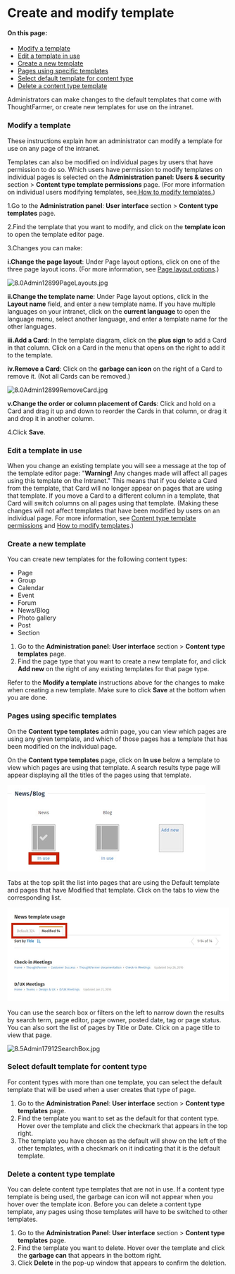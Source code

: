 # Create and modify template



#### On this page:

* [Modify a template](../../../../using-thoughtfarmer/add-pages-and-sections/modify-templates.md)
* [Edit a template in use](./)
* [Create a new template](./)
* [Pages using specific templates](./)
* [Select default template for content type](./)
* [Delete a content type template](./)

Administrators can make changes to the default templates that come with ThoughtFarmer, or create new templates for use on the intranet.

### Modify a template <a id="header0"></a>

These instructions explain how an administrator can modify a template for use on any page of the intranet.  
  
Templates can also be modified on individual pages by users that have permission to do so. Which users have permission to modify templates on individual pages is selected on the **Administration panel: Users & security** section &gt; **Content type template permissions** page. \(For more information on individual users modifying templates, see[ How to modify templates.](../../../../using-thoughtfarmer/add-pages-and-sections/modify-templates.md)\)  
 

1.Go to the **Administration panel**: **User interface** section &gt; **Content type templates** page.

2.Find the template that you want to modify, and click on the **template icon** to open the template editor page.

3.Changes you can make:

**i.Change the page layout**: Under Page layout options, click on one of the three page layout icons. \(For more information, see [Page layout options](page-layout-option.md).\)

![8.0Admin12899PageLayouts.jpg](https://community.thoughtfarmer.com/imagethumb/191396530000/16821/695x160/False/8.0Admin12899PageLayouts.jpg)

**ii.Change the template name**: Under Page layout options, click in the **Layout name** field, and enter a new template name. If you have multiple languages on your intranet, click on the **current language** to open the language menu, select another language, and enter a template name for the other languages.

**iii.Add a Card**: In the template diagram, click on the **plus sign** to add a Card in that column. Click on a Card in the menu that opens on the right to add it to the template.

**iv.Remove a Card**: Click on the **garbage can icon** on the right of a Card to remove it. \(Not all Cards can be removed.\)  


![8.0Admin12899RemoveCard.jpg](https://community.thoughtfarmer.com/imagethumb/193157830000/16822/950x950/False/8.0Admin12899RemoveCard.jpg)

**v.Change the order or column placement of Cards**: Click and hold on a Card and drag it up and down to reorder the Cards in that column, or drag it and drop it in another column.

4.Click **Save**.

### Edit a template in use <a id="header1"></a>

When you change an existing template you will see a message at the top of the template editor page: "**Warning!** Any changes made will affect all pages using this template on the Intranet." This means that if you delete a Card from the template, that Card will no longer appear on pages that are using that template. If you move a Card to a different column in a template, that Card will switch columns on all pages using that template. \(Making these changes will not affect templates that have been modified by users on an individual page. For more information, see [Content type template permissions](../content-type-template-permissions.md) and [How to modify templates](../../../../using-thoughtfarmer/add-pages-and-sections/modify-templates.md).\)

### Create a new template <a id="header2"></a>

You can create new templates for the following content types:

* Page
* Group
* Calendar
* Event
* Forum
* News/Blog
* Photo gallery
* Post
* Section

1. Go to the **Administration panel**: **User interface** section &gt; **Content** **type templates** page.
2. Find the page type that you want to create a new template for, and click **Add new** on the right of any existing templates for that page type.

Refer to the **Modify a template** instructions above for the changes to make when creating a new template. Make sure to click **Save** at the bottom when you are done.

### Pages using specific templates <a id="header3"></a>

On the **Content type templates** admin page, you can view which pages are using any given template, and which of those pages has a template that has been modified on the individual page.  
  
On the **Content type templates** page, click on **In use** below a template to view which pages are using that template. A search results type page will appear displaying all the titles of the pages using that template.

![](../../../../.gitbook/assets/2%20%2891%29.jpg)

  
  
Tabs at the top split the list into pages that are using the Default template and pages that have Modified that template. Click on the tabs to view the corresponding list.

![](../../../../.gitbook/assets/3%20%2862%29.jpg)

  
You can use the search box or filters on the left to narrow down the results by search term, page editor, page owner, posted date, tag or page status. You can also sort the list of pages by Title or Date. Click on a page title to view that page.

![8.5Admin17912SearchBox.jpg](https://community.thoughtfarmer.com/imagethumb/164807370000/16827/300x545/False/8.5Admin17912SearchBox.jpg)

### Select default template for content type <a id="header4"></a>

For content types with more than one template, you can select the default template that will be used when a user creates that type of page.

1. Go to the **Administration Panel**: **User interface** section &gt; **Content type templates** page.
2. Find the template you want to set as the default for that content type. Hover over the template and click the checkmark that appears in the top right.
3. The template you have chosen as the default will show on the left of the other templates, with a checkmark on it indicating that it is the default template.

### Delete a content type template <a id="header5"></a>

You can delete content type templates that are not in use. If a content type template is being used, the garbage can icon will not appear when you hover over the template icon. Before you can delete a content type template, any pages using those templates will have to be switched to other templates.

1. Go to the **Administration Panel**: **User interface** section &gt; **Content type templates** page.
2. Find the template you want to delete. Hover over the template and click the **garbage can** that appears in the bottom right.
3. Click **Delete** in the pop-up window that appears to confirm the deletion.

